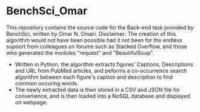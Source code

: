 # BenchSci_Omar
This repository contains the source code for the Back-end task provided by BenchSci, written by Omar N. Omari.
Disclaimer: The creation of this algorithm would not have been possible had it not been for the endless supoort from colleagues on forums such as Stacked Overflow, and those who generated the modules "request" and "BeautifulSoup".
- Written in Python, the algorithm extracts figures' Captions, Descriptions and URL from PubMed articles, and peforms a co-occurrence search algorithm between each figure's caption and description to find common occuring words.
- The newly extracted data is then stored in a CSV and JSON file for convenience, and is then loaded into a NoSQL database and displayed on webpage.

